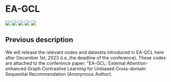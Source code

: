 # EA-GCL

<p align="left">
  <img src='https://img.shields.io/badge/python-3.6+-blue'>
  <img src='https://img.shields.io/badge/Tensorflow-1.12+-blue'>
  <img src='https://img.shields.io/badge/NumPy-1.16-brightgreen'>
  <img src='https://img.shields.io/badge/pandas-0.22.0-brightgreen'>
  <img src='https://img.shields.io/badge/scipy-1.5.3-brightgreen'>
</p> 

## **Previous description** 
We will release the relevant codes and datasets introduced in EA-GCL here after December 1st, 2023 (i.e.,the deadline of the conference). These codes are attached to the conference paper: "EA-GCL: External Attention-enhanced Graph Contrastive Learning for Unbiased Cross-domain Sequential Recommendation (Anonymous Author).
